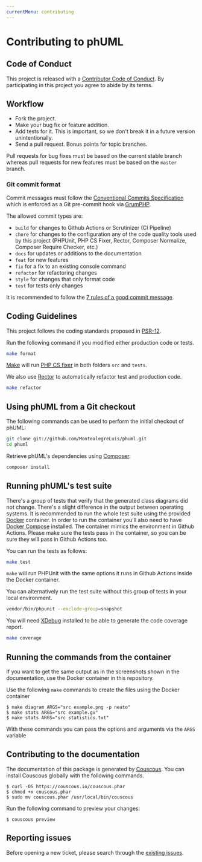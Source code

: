 ```yaml
---
currentMenu: contributing
---
```


# Contributing to phUML

## Code of Conduct

This project is released with a [Contributor Code of Conduct][conduct].
By participating in this project you agree to abide by its terms.

## Workflow

* Fork the project.
* Make your bug fix or feature addition.
* Add tests for it. This is important, so we don't break it in a future version unintentionally.
* Send a pull request. Bonus points for topic branches.

Pull requests for bug fixes must be based on the current stable branch whereas pull requests for new features must be based on the `master` branch.

### Git commit format

Commit messages must follow the [Conventional Commits Specification](https://www.conventionalcommits.org/en/v1.0.0-beta.2/) which is enforced as a Git pre-commit hook via [GrumPHP](https://github.com/phpro/grumphp).

The allowed commit types are:

- `build` for changes to Github Actions or Scrutinizer (CI Pipeline)
- `chore` for changes to the configuration any of the code quality tools used by this project (PHPUnit, PHP CS Fixer, Rector, Composer Normalize, Composer Require Checker, etc.)
- `docs` for updates or additions to the documentation
- `feat` for new features
- `fix` for a fix to an existing console command
- `refactor` for refactoring changes
- `style` for changes that only format code
- `test` for tests only changes

It is recommended to follow the [7 rules of a good commit message](https://chris.beams.io/posts/git-commit/#seven-rules). 

## Coding Guidelines

This project follows the coding standards proposed in [PSR-12](https://www.php-fig.org/psr/psr-12/).

Run the following command if you modified either production code or tests.

```bash
make format
```

[Make][make] will run [PHP CS fixer][cs-fixer] in both folders `src` and `tests`.

We also use [Rector](https://getrector.org/) to automatically refactor test and production code.

```bash
make refactor
```

## Using phUML from a Git checkout

The following commands can be used to perform the initial checkout of phUML:

```bash
git clone git://github.com/MontealegreLuis/phuml.git
cd phuml
```

Retrieve phUML's dependencies using [Composer][composer]:

```bash
composer install
```

## Running phUML's test suite

There's a group of tests that verify that the generated class diagrams did not change.
There's a slight difference in the output between operating systems.
It is recommended to run the whole test suite using the provided [Docker][docker] container.
In order to run the container you'll also need to have [Docker Compose][docker-compose] installed.
The container mimics the environment in Github Actions.
Please make sure the tests pass in the container, so you can be sure they will pass in Github Actions too.

You can run the tests as follows:

```bash
make test
```

`make` will run PHPUnit with the same options it runs in Github Actions inside the Docker container.

You can alternatively run the test suite without this group of tests in your local environment.

```bash
vendor/bin/phpunit --exclude-group=snapshot
```

You will need [XDebug][xdebug] installed to be able to generate the code coverage report.

```bash
make coverage
``` 

## Running the commands from the container

If you want to get the same output as in the screenshots shown in the documentation, use the Docker container in this repository.

Use the following `make` commands to create the files using the Docker container

```
$ make diagram ARGS="src example.png -p neato"
$ make stats ARGS="src example.gv"
$ make stats ARGS="src statistics.txt"
```

With these commands you can pass the options and arguments via the `ARGS` variable

## Contributing to the documentation

The documentation of this package is generated by [Couscous][couscous].
You can install Couscous globally with the following commands.

```
$ curl -OS https://couscous.io/couscous.phar
$ chmod +x couscous.phar
$ sudo mv couscous.phar /usr/local/bin/couscous
```

Run the following command to preview your changes:

```
$ couscous preview
```

## Reporting issues

Before opening a new ticket, please search through the [existing issues][issues].

[cs-fixer]: https://github.com/FriendsOfPHP/PHP-CS-Fixer
[issues]: https://github.com/MontealegreLuis/phuml/issues
[docker]: https://www.docker.com/
[travis]: https://travis-ci.org/
[make]: https://en.wikipedia.org/wiki/Make_(software)
[xdebug]: https://xdebug.org/
[docker-compose]: https://docs.docker.com/compose/overview/
[couscous]: http://couscous.io/
[conduct]: https://github.com/MontealegreLuis/phuml/blob/master/CODE-OF-CONDUCT.md
[composer]: https://getcomposer.org/
